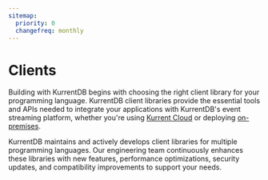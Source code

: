 ```yaml
---
sitemap:
  priority: 0
  changefreq: monthly
---
```


# Clients

Building with KurrentDB begins with choosing the right client library for your
programming language. KurrentDB client libraries provide the essential tools and
APIs needed to integrate your applications with KurrentDB's event streaming
platform, whether you're using [Kurrent Cloud](/cloud/introduction.md) or
deploying [on-premises](https://www.kurrent.io/kurrent-platform-editions).

KurrentDB maintains and actively develops client libraries for multiple
programming languages. Our engineering team continuously enhances these
libraries with new features, performance optimizations, security updates, and
compatibility improvements to support your needs.

<ClientsGrid />
